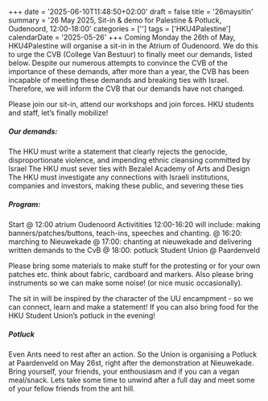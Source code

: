 +++
date = '2025-06-10T11:48:50+02:00'
draft = false
title = '26maysitin'
summary = '26 May 2025, Sit-in & demo for Palestine & Potluck, Oudenoord, 12:00-18:00'
categories = ['']
tags = ['HKU4Palestine']
calendarDate = '2025-05-26'
+++
Coming Monday the 26th of May, HKU4Palestine will organise a sit-in in the Atrium of Oudenoord. We do this to urge the CVB (College Van Bestuur) to finally meet our demands, listed below. Despite our numerous attempts to convince the CVB of the importance of these demands, after more than a year, the CVB has been incapable of meeting these demands and breaking ties with Israel. Therefore, we will inform the CVB that our demands have not changed.

Please join our sit-in, attend our workshops and join forces. HKU students and staff, let’s finally mobilize!

##### Our demands:
The HKU must write a statement that clearly rejects the genocide, disproportionate violence, and impending ethnic cleansing committed by Israel
The HKU must sever ties with Bezalel Academy of Arts and Design
The HKU must investigate any connections with Israeli institutions, companies and investors, making these public, and severing these ties

##### Program:
Start @ 12:00 atrium Oudenoord Activitities
12:00-16:20 will include: making banners/patches/buttons, teach-ins, speeches and chanting.
@ 16:20: marching to Nieuwekade
@ 17:00: chanting at nieuwekade and delivering written demands to the CvB
@ 18:00: potluck Student Union @ Paardenveld

Please bring some materials to make stuff for the protesting or for your own patches etc. think about fabric, cardboard and markers. Also please bring instruments so we can make some noise! (or nice music occasionally).

The sit in will be inspired by the character of the UU encampment - so we can connect, learn and make a statement! If you can also bring food for the HKU Student Union’s potluck in the evening!

##### Potluck
Even Ants need to rest after an action. So the Union is organising a Potluck at Paardenveld on May 26st, right after the demonstration at Nieuwekade. Bring yourself, your friends, your enthousiasm and if you can a vegan meal/snack. Lets take some time to unwind after a full day and meet some of your fellow friends from the ant hill.
